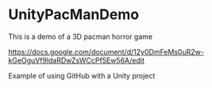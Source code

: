 # UnityPacManDemo

This is a demo of a 3D pacman horror game

https://docs.google.com/document/d/12y0DmFeMs0uR2w-kGeOguVf9ldaRDwZsWCcPf5Ew56A/edit

Example of using GitHub with a Unity project
